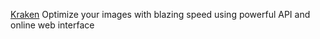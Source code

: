 
[Kraken](https://kraken.io/)
Optimize your images with blazing speed using powerful API and online web interface
